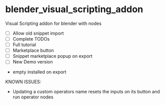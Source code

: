 # blender_visual_scripting_addon
Visual Scripting addon for blender with nodes


- [ ] Allow old snippet import
- [ ] Complete TODOs
- [ ] Full tutorial
- [ ] Marketplace button
- [ ] Snippet marketplace popup on export
- [ ] New Demo version

- empty installed on export


KNOWN ISSUES:

- Updating a custom operators name resets the inputs on its button and run operator nodes